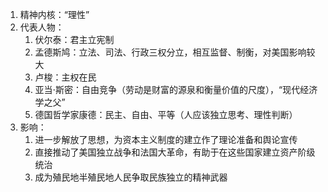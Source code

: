 1. 精神内核：“理性”
2. 代表人物：
	1. 伏尔泰：君主立宪制
	2. 孟德斯鸠：立法、司法、行政三权分立，相互监督、制衡，对美国影响较大
	3. 卢梭：主权在民
	4. 亚当$\cdot$斯密：自由竞争（劳动是财富的源泉和衡量价值的尺度），“现代经济学之父”
	5. 德国哲学家康德：民主、自由、平等（人应该独立思考、理性判断）
3. 影响：
	1. 进一步解放了思想，为资本主义制度的建立作了理论准备和舆论宣传
	2. 直接推动了美国独立战争和法国大革命，有助于在这些国家建立资产阶级统治
	3. 成为殖民地半殖民地人民争取民族独立的精神武器